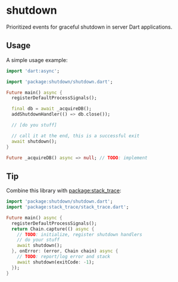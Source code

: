 # shutdown

Prioritized events for graceful shutdown in server Dart applications.

## Usage

A simple usage example:

````dart
import 'dart:async';

import 'package:shutdown/shutdown.dart';

Future main() async {
  registerDefaultProcessSignals();

  final db = await _acquireDB();
  addShutdownHandler(() => db.close());

  // [do you stuff]

  // call it at the end, this is a successful exit
  await shutdown();
}

Future _acquireDB() async => null; // TODO: implement
````

## Tip

Combine this library with [package:stack_trace](https://pub.dartlang.org/packages/stack_trace):

````dart
import 'package:shutdown/shutdown.dart';
import 'package:stack_trace/stack_trace.dart';

Future main() async {
  registerDefaultProcessSignals();
  return Chain.capture(() async {
    // TODO: initialize, register shutdown handlers
    // do your stuff
    await shutdown();
  }, onError: (error, Chain chain) async {
    // TODO: report/log error and stack
    await shutdown(exitCode: -1);
  });
}
````
